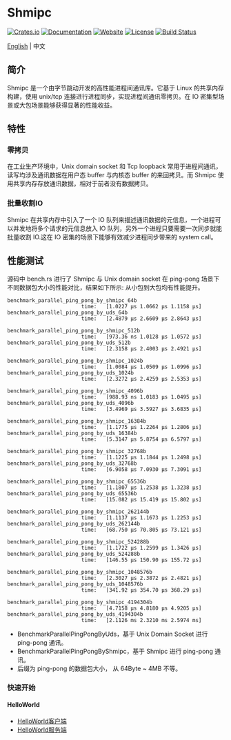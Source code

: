 # Shmipc

[![Crates.io](https://img.shields.io/crates/v/shmipc)](https://crates.io/crates/shmipc)
[![Documentation](https://docs.rs/shmipc/badge.svg)](https://docs.rs/shmipc)
[![Website](https://img.shields.io/website?up_message=cloudwego&url=https%3A%2F%2Fwww.cloudwego.io%2F)](https://www.cloudwego.io/)
[![License](https://img.shields.io/crates/l/shmipc)](#license)
[![Build Status][actions-badge]][actions-url]

[actions-badge]: https://github.com/cloudwego/shmipc-rs/actions/workflows/ci.yaml/badge.svg
[actions-url]: https://github.com/cloudwego/shmipc-rs/actions

[English](README.md) | 中文 

## 简介

Shmipc 是一个由字节跳动开发的高性能进程间通讯库。它基于 Linux 的共享内存构建，使用 unix/tcp 连接进行进程同步，实现进程间通讯零拷贝。在 IO 密集型场景或大包场景能够获得显著的性能收益。

## 特性

### 零拷贝

在工业生产环境中，Unix domain socket 和 Tcp loopback 常用于进程间通讯，读写均涉及通讯数据在用户态 buffer 与内核态 buffer 的来回拷贝。而 Shmipc 使用共享内存存放通讯数据，相对于前者没有数据拷贝。

### 批量收割IO

Shmipc 在共享内存中引入了一个 IO 队列来描述通讯数据的元信息，一个进程可以并发地将多个请求的元信息放入 IO 队列，另外一个进程只要需要一次同步就能批量收割 IO.这在 IO 密集的场景下能够有效减少进程同步带来的 system call。

## 性能测试

源码中 bench.rs 进行了 Shmipc 与 Unix domain socket 在 ping-pong 场景下不同数据包大小的性能对比，结果如下所示: 从小包到大包均有性能提升。

```
benchmark_parallel_ping_pong_by_shmipc_64b
                        time:   [1.0227 µs 1.0662 µs 1.1158 µs]
benchmark_parallel_ping_pong_by_uds_64b
                        time:   [2.4879 µs 2.6609 µs 2.8643 µs]

benchmark_parallel_ping_pong_by_shmipc_512b
                        time:   [973.36 ns 1.0128 µs 1.0572 µs]
benchmark_parallel_ping_pong_by_uds_512b
                        time:   [2.3158 µs 2.4003 µs 2.4921 µs]

benchmark_parallel_ping_pong_by_shmipc_1024b
                        time:   [1.0084 µs 1.0509 µs 1.0996 µs]
benchmark_parallel_ping_pong_by_uds_1024b
                        time:   [2.3272 µs 2.4259 µs 2.5353 µs]

benchmark_parallel_ping_pong_by_shmipc_4096b
                        time:   [988.93 ns 1.0183 µs 1.0495 µs]
benchmark_parallel_ping_pong_by_uds_4096b
                        time:   [3.4969 µs 3.5927 µs 3.6835 µs]

benchmark_parallel_ping_pong_by_shmipc_16384b
                        time:   [1.1775 µs 1.2264 µs 1.2806 µs]
benchmark_parallel_ping_pong_by_uds_16384b
                        time:   [5.3147 µs 5.8754 µs 6.5797 µs]

benchmark_parallel_ping_pong_by_shmipc_32768b
                        time:   [1.1225 µs 1.1844 µs 1.2498 µs]
benchmark_parallel_ping_pong_by_uds_32768b
                        time:   [6.9058 µs 7.0930 µs 7.3091 µs]

benchmark_parallel_ping_pong_by_shmipc_65536b
                        time:   [1.1807 µs 1.2538 µs 1.3238 µs]
benchmark_parallel_ping_pong_by_uds_65536b
                        time:   [15.082 µs 15.419 µs 15.802 µs]

benchmark_parallel_ping_pong_by_shmipc_262144b
                        time:   [1.1137 µs 1.1673 µs 1.2253 µs]
benchmark_parallel_ping_pong_by_uds_262144b
                        time:   [68.750 µs 70.805 µs 73.121 µs]

benchmark_parallel_ping_pong_by_shmipc_524288b
                        time:   [1.1722 µs 1.2599 µs 1.3426 µs]
benchmark_parallel_ping_pong_by_uds_524288b
                        time:   [146.55 µs 150.90 µs 155.72 µs]

benchmark_parallel_ping_pong_by_shmipc_1048576b
                        time:   [2.3027 µs 2.3872 µs 2.4821 µs]
benchmark_parallel_ping_pong_by_uds_1048576b
                        time:   [341.92 µs 354.70 µs 368.29 µs]
                        
benchmark_parallel_ping_pong_by_shmipc_4194304b
                        time:   [4.7158 µs 4.8180 µs 4.9205 µs]
benchmark_parallel_ping_pong_by_uds_4194304b
                        time:   [2.1126 ms 2.3210 ms 2.5974 ms]
```

- BenchmarkParallelPingPongByUds，基于 Unix Domain Socket 进行 ping-pong 通讯。
- BenchmarkParallelPingPongByShmipc，基于 Shmipc 进行 ping-pong 通讯。
- 后缀为 ping-pong 的数据包大小， 从 64Byte ~ 4MB 不等。

### 快速开始

#### HelloWorld

- [HelloWorld客户端](examples/src/hello_world/greeter_client.rs)
- [HelloWorld服务端](examples/src/hello_world/greeter_server.rs)
